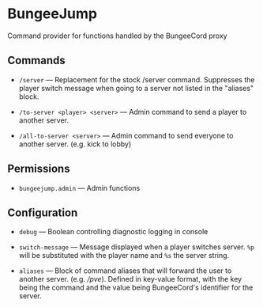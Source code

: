 # BungeeJump

Command provider for functions handled by the BungeeCord proxy

## Commands
* `/server` — Replacement for the stock /server command. Suppresses the player switch message when going to a server not listed in the "aliases" block.

* `/to-server <player> <server>` — Admin command to send a player to another server.

* `/all-to-server <server>` — Admin command to send everyone to another server. (e.g. kick to lobby)

## Permissions

* `bungeejump.admin` — Admin functions


## Configuration

* `debug` — Boolean controlling diagnostic logging in console

* `switch-message` — Message displayed when a player switches server. `%p` will be substituted with the player name and `%s` the server string.

* `aliases` — Block of command aliases that will forward the user to another server. (e.g. */pve*). Defined in key-value format, with the key being the command and the value being BungeeCord's identifier for the server.
